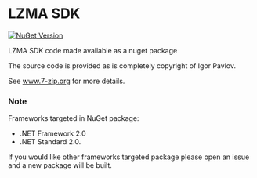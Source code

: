# LZMA SDK

[![NuGet Version](https://img.shields.io/nuget/v/LZMA-SDK.svg)](https://www.nuget.org/packages/LZMA-SDK/)

LZMA SDK code made available as a nuget package

The source code is provided as is completely copyright of Igor Pavlov.

See www.7-zip.org for more details.

### Note

Frameworks targeted in NuGet package:
* .NET Framework 2.0 
* .NET Standard 2.0.

If you would like other frameworks targeted package please open an issue and a new package will be built.
